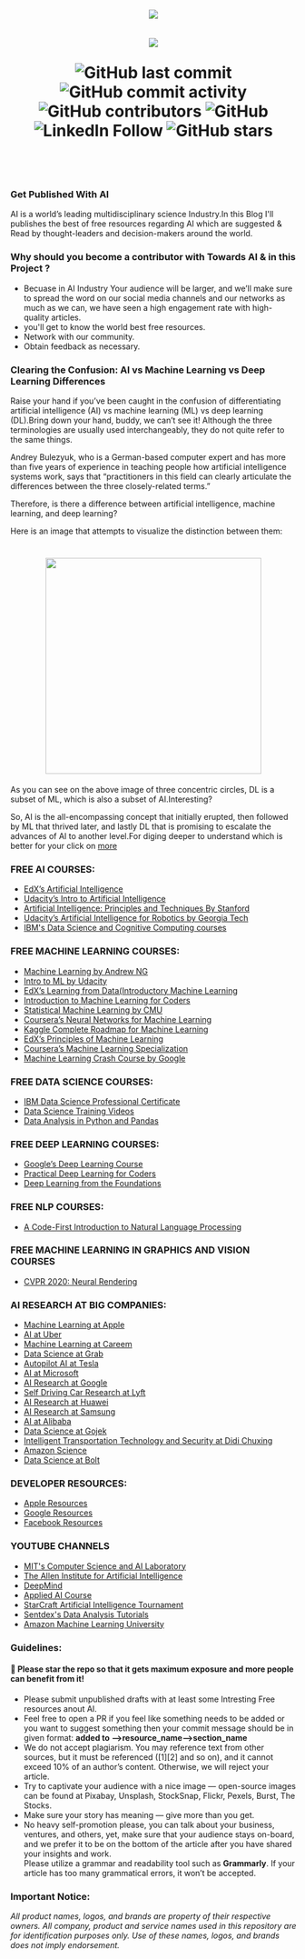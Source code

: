 <h1 align="center">
    <a href="https://github.com/qasim1020/Free-Artificial-Intelligence-Resources/tree/test/Images">
        <img src="https://github.com/qasim1020/Free-Artificial-Intelligence-Resources/blob/test/Images/logo.png">
    </a>
    <br/>
    <br/>

  <img src="https://github.com/qasim1020/Free-Artificial-Intelligence-Resources/blob/test/Images/companies.jpg">

![GitHub last commit](https://img.shields.io/github/last-commit/qasim1020/Free-Artificial-Intelligence-Resources/test?color=%09%23008000&logo=github)
![GitHub commit activity](https://img.shields.io/github/commit-activity/m/qasim1020/Free-Artificial-Intelligence-Resources?color=green&logo=Github)
![GitHub contributors](https://img.shields.io/github/contributors/qasim1020/Free-Artificial-Intelligence-Resources?color=green)
![GitHub](https://img.shields.io/twitter/url?label=GitHub&logo=Github&style=social&url=https%3A%2F%2Fgithub.com%2Fqasim1020)
![LinkedIn Follow](https://img.shields.io/twitter/url?label=LinkedIn&logo=linkedIn&style=social&url=https%3A%2F%2Fwww.linkedin.com%2Fin%2Fqasim-hassan%2F)
![GitHub stars](https://img.shields.io/github/stars/qasim1020/Free-Artificial-Intelligence-Resources?color=green&logo=GitHub)


</h1>
<br/>
<br/>

### Get Published With AI
AI is a world’s leading multidisciplinary science Industry.In this Blog I'll publishes the best of free resources regarding AI which are suggested & Read by thought-leaders and decision-makers around the world.

### Why should you become a contributor with Towards AI & in this Project ?

<ul>
<li>Becuase in AI Industry Your audience will be larger, and we’ll make sure to spread the word on our social media channels and  our networks  as much as we can, we have seen a high engagement rate with high-quality articles.</li>
<li>you'll get to know the world best free resources.</li>
<li>Network with our community.</li>
<li>Obtain feedback as necessary.</li>
 </ul>
 
 ### Clearing the Confusion: AI vs Machine Learning vs Deep Learning Differences
 
Raise your hand if you’ve been caught in the confusion of differentiating artificial intelligence (AI) vs machine learning (ML) vs deep learning (DL).Bring down your hand, buddy, we can’t see it! Although the three terminologies are usually used interchangeably, they do not quite refer to the same things.</br>

Andrey Bulezyuk, who is a German-based computer expert and has more than five years of experience in teaching people how artificial intelligence systems work, says that “practitioners in this field can clearly articulate the differences between the three closely-related terms.”</br>

Therefore, is there a difference between artificial intelligence, machine learning, and deep learning?</br>

Here is an image that attempts to visualize the distinction between them:<br>


<h1 align="center">
    <a href="https://github.com/qasim1020/Free-Artificial-Intelligence-Resources">
        <img src = "https://github.com/qasim1020/Free-Artificial-Intelligence-Resources/blob/work/Images/Difference.png" width = "380" height = "380" alr = "Image">
    </a>   
</h1>

As you can see on the above image of three concentric circles, DL is a subset of ML, which is also a subset of AI.Interesting?

So, AI is the all-encompassing concept that initially erupted, then followed by ML that thrived later, and lastly DL that is promising to escalate the advances of AI to another level.For diging deeper to understand which is better for your click on <a href = "https://medium.com/ds3ucsd/explaining-the-terms-ai-ml-dl-ds-b0ac43e99f55">more</a>


### FREE AI COURSES:
<ul>
<li><a href = "https://www.edx.org/course/artificial-intelligence-ai" target="_blank"> EdX’s Artificial Intelligence </a></li>
<li><a href = "https://www.udacity.com/course/intro-to-artificial-intelligence--cs271" target="_blank"> Udacity’s Intro to Artificial Intelligence </a></li>
<li><a href = "http://web.stanford.edu/class/cs221/" target="_blank"> Artificial Intelligence: Principles and Techniques By Stanford </a></li>
<li><a href = "https://www.udacity.com/course/artificial-intelligence-for-robotics--cs373" target="_blank"> Udacity’s Artificial Intelligence for Robotics by Georgia Tech </a></li>
<li><a href = "https://cognitiveclass.ai/" target="_blank"> IBM's Data Science and Cognitive Computing courses </a></li>
</ul>

### FREE MACHINE LEARNING COURSES:
<ul>
<li><a href = "https://www.coursera.org/learn/machine-learning" target="_blank"> Machine Learning by Andrew NG </a></li>
<li><a href = "https://www.udacity.com/course/intro-to-machine-learning--ud120" target="_blank"> Intro to ML by Udacity </a></li>
<li><a href = "https://www.edx.org/course/learning-from-data-introductory-machine-learning#!" target="_blank"> EdX’s Learning from Data(Introductory Machine Learning </a></li>
<li><a href = "http://course18.fast.ai/ml" target="_blank"> Introduction to Machine Learning for Coders </a></li>
<li><a href = "https://www.youtube.com/watch?list=PLTB9VQq8WiaCBK2XrtYn5t9uuPdsNm7YE&v=zcMnu-3wkWo" target="_blank"> Statistical Machine Learning by CMU </a></li>
<li><a href = "https://www.youtube.com/watch?list=PLoRl3Ht4JOcdU872GhiYWf6jwrk_SNhz9&v=cbeTc-Urqak" target="_blank"> Coursera’s Neural Networks for Machine Learning </a></li>
<li><a href = "https://www.kaggle.com/learn/overview" target="_blank"> Kaggle Complete Roadmap for Machine Learning </a></li>
<li><a href = "https://www.edx.org/course/principles-of-machine-learning" target="_blank"> EdX’s Principles of Machine Learning </a></li>
<li><a href = "https://www.coursera.org/specializations/machine-learning" target="_blank"> Coursera’s Machine Learning Specialization </a></li>
<li><a href = "https://developers.google.com/machine-learning/crash-course" target="_blank"> Machine Learning Crash Course by Google </a></li>
</ul>

### FREE DATA SCIENCE COURSES:
<ul>
<li><a href = "https://www.coursera.org/professional-certificates/ibm-data-science" target="_blank"> IBM Data Science Professional Certificate </a></li>
<li><a href = "https://lnkd.in/fhEUuXMe" target="_blank">Data Science Training Videos</a></li>
<li><a href = "https://lnkd.in/f6CAxe7" target="_blank">Data Analysis in Python and Pandas</a></li>  
</ul>

### FREE DEEP LEARNING COURSES:
<ul>
<li><a href = "https://www.udacity.com/course/intro-to-tensorflow-for-deep-learning--ud187" target="_blank"> Google’s Deep Learning Course </a></li>
<li><a href = "https://course.fast.ai/" target="_blank"> Practical Deep Learning for Coders </a></li>
<li><a href = "https://course.fast.ai/part2" target="_blank"> Deep Learning from the Foundations </a></li>
</ul>

### FREE NLP COURSES:
<ul>
<li><a href = "https://www.fast.ai/2019/07/08/fastai-nlp/" target="_blank"> A Code-First Introduction to Natural Language Processing </a></li>
</ul>

### FREE MACHINE LEARNING IN GRAPHICS AND VISION COURSES
<ul>
<li><a href = "https://www.neuralrender.com/" target="_blank"> CVPR 2020: Neural Rendering </a></li>
</ul>

### AI RESEARCH AT BIG COMPANIES:
<ul>
<li><a href = "https://machinelearning.apple.com/" target="_blank"> Machine Learning at Apple </a></li>
<li><a href = "https://www.uber.com/us/en/uberai/" target="_blank"> AI at Uber </a></li>
<li><a href = "https://blog.careem.com/en/tag/machine-learning/" target="_blank"> Machine Learning at Careem </a></li>
<li><a href = "https://engineering.grab.com/categories/data-science/" target="_blank"> Data Science at Grab </a></li>
<li><a href = "https://www.tesla.com/autopilotAI" target="_blank"> Autopilot AI at Tesla </a></li>
<li><a href = "https://www.microsoft.com/en-us/ai" target="_blank"> AI at Microsoft </a></li>
<li><a href = "https://ai.google/research/" target="_blank"> AI Research at Google </a></li>
<li><a href = "https://medium.com/lyftlevel5" target="_blank"> Self Driving Car Research at Lyft </a></li>
<li><a href = "https://www.huawei.com/en/industry-insights/technology/ai" target="_blank"> AI Research at Huawei </a></li>
<li><a href = "https://research.samsung.com/artificial-intelligence" target="_blank"> AI Research at Samsung </a></li>
<li><a href = "https://damo.alibaba.com/labs/ai" target="_blank"> AI at Alibaba </a></li>
<li><a href = "https://blog.gojekengineering.com/data-science/home" target="_blank"> Data Science at Gojek </a></li>
<li><a href = "http://www.didi-labs.com/" target="_blank"> Intelligent Transportation Technology and Security at Didi Chuxing </a></li>
<li><a href = "https://www.amazon.science/" target="_blank"> Amazon Science </a></li>
<li><a href = "https://medium.com/@boltapp" target="_blank"> Data Science at Bolt </a></li>
</ul>

### DEVELOPER RESOURCES:
<ul>
<li><a href = "https://developer.apple.com/machine-learning/" target="_blank"> Apple Resources </a></li>
<li><a href = "https://cloud.google.com/products/ai" target="_blank"> Google Resources </a></li>
<li><a href = "https://developers.facebook.com/developercircles/learn/" target="_blank"> Facebook Resources </a></li>
</ul>

### YOUTUBE CHANNELS

<ul>
<li><a href = "https://www.youtube.com/user/MITCSAIL/videos" target="_blank"> MIT's Computer Science and AI Laboratory </a></li>
<li><a href = "https://www.youtube.com/channel/UCEqgmyWChwvt6MFGGlmUQCQ/videos/" target="_blank"> The Allen Institute for Artificial Intelligence </a></li>
<li><a href = "https://www.youtube.com/channel/UCP7jMXSY2xbc3KCAE0MHQ-A/videos/" target="_blank"> DeepMind </a></li>
<li><a href = "https://www.youtube.com/channel/UCJINtWke3-FMz2WuEltWDVQ/videos/" target="_blank"> Applied AI Course </a></li>
<li><a href = "https://www.youtube.com/user/certicky/videos" target="_blank"> StarCraft Artificial Intelligence Tournament </a></li>
<li><a href = "https://www.youtube.com/channel/UCfzlCWGWYyIQ0aLC5w48gBQ" target="_blank"> Sentdex's Data Analysis Tutorials </a></li>
<li><a href = "https://www.youtube.com/channel/UC12LqyqTQYbXatYS9AA7Nuw" target="_blank"> Amazon Machine Learning University </a></li>
</ul>

### Guidelines:

#### 🌟 Please star the repo so that it gets maximum exposure and more people can benefit from it!

<ul>
<li>Please submit unpublished drafts with at least some Intresting Free resources anout AI.</li>
<li>Feel free to open a PR if you feel like something needs to be added or you want to suggest something then your commit message should be in given format: <b>added to -->resource_name-->section_name </b></li>
<li>We do not accept plagiarism. You may reference text from other sources, but it must be referenced ([1][2] and so on), and it cannot exceed 10% of an author’s content. Otherwise, we will reject your article.</li>
<li>Try to captivate your audience with a nice image — open-source images can be found at Pixabay, Unsplash, StockSnap, Flickr, Pexels, Burst, The Stocks.</li>
<li>Make sure your story has meaning — give more than you get.</li>
<li>No heavy self-promotion please, you can talk about your business, ventures, and others, yet, make sure that your audience stays on-board, and we prefer it to be on the bottom of the article after you have shared your insights and work.</li>
</li>Please utilize a grammar and readability tool such as <b>Grammarly</b>. If your article has too many grammatical errors, it won’t be accepted.</li>

</ul>

### Important Notice:
<i>All product names, logos, and brands are property of their respective owners. All company, product and service names used in this repository are for identification purposes only. Use of these names, logos, and brands does not imply endorsement.</i>
